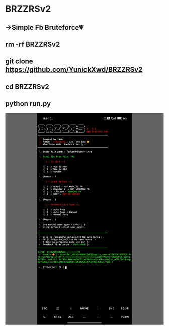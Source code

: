 # BRZZRSv2
->Simple Fb Bruteforce💗
-
rm -rf BRZZRSv2
-
git clone https://github.com/YunickXwd/BRZZRSv2
-
cd BRZZRSv2
-
python run.py
-
![Banner](https://raw.githubusercontent.com/YunickXwd/BRZZRSv2/main/IMG_20250722_185612.jpg)
